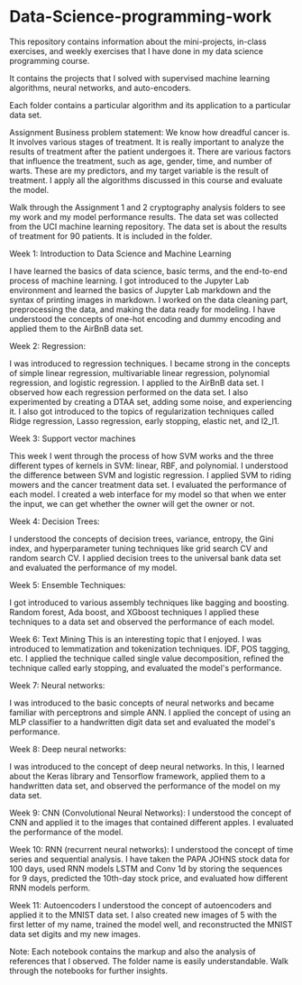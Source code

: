 # Data-Science-programming-work

This repository contains information about the mini-projects, in-class exercises, and weekly exercises that I have done in my data science programming course.

It contains the projects that I solved with supervised machine learning algorithms, neural networks, and auto-encoders.

Each folder contains a particular algorithm and its application to a particular data set.

Assignment Business problem statement: We know how dreadful cancer is. It involves various stages of treatment. It is really important to analyze the results of treatment after the patient undergoes it. There are various factors that influence the treatment, such as age, gender, time, and number of warts. These are my predictors, and my target variable is the result of treatment. I apply all the algorithms discussed in this course and evaluate the model.

Walk through the Assignment 1 and 2 cryptography analysis folders to see my work and my model performance results. The data set was collected from the UCI machine learning repository. The data set is about the results of treatment for 90 patients. It is included in the folder.

Week 1: Introduction to Data Science and Machine Learning

I have learned the basics of data science, basic terms, and the end-to-end process of machine learning. I got introduced to the Jupyter Lab environment and learned the basics of Jupyter Lab markdown and the syntax of printing images in markdown. I worked on the data cleaning part, preprocessing the data, and making the data ready for modeling. I have understood the concepts of one-hot encoding and dummy encoding and applied them to the AirBnB data set.

Week 2: Regression:

I was introduced to regression techniques. I became strong in the concepts of simple linear regression, multivariable linear regression, polynomial regression, and logistic regression. I applied to the AirBnB data set. I observed how each regression performed on the data set. I also experimented by creating a DTAA set, adding some noise, and experiencing it. I also got introduced to the topics of regularization techniques called Ridge regression, Lasso regression, early stopping, elastic net, and l2_l1.

Week 3: Support vector machines

This week I went through the process of how SVM works and the three different types of kernels in SVM: linear, RBF, and polynomial. I understood the difference between SVM and logistic regression. I applied SVM to riding mowers and the cancer treatment data set. I evaluated the performance of each model. I created a web interface for my model so that when we enter the input, we can get whether the owner will get the owner or not.

Week 4: Decision Trees:

I understood the concepts of decision trees, variance, entropy, the Gini index, and hyperparameter tuning techniques like grid search CV and random search CV. I applied decision trees to the universal bank data set and evaluated the performance of my model.

Week 5: Ensemble Techniques:

I got introduced to various assembly techniques like bagging and boosting. Random forest, Ada boost, and XGboost techniques I applied these techniques to a data set and observed the performance of each model.

Week 6: Text Mining This is an interesting topic that I enjoyed. I was introduced to lemmatization and tokenization techniques. IDF, POS tagging, etc. I applied the technique called single value decomposition, refined the technique called early stopping, and evaluated the model's performance.

Week 7: Neural networks:

I was introduced to the basic concepts of neural networks and became familiar with perceptrons and simple ANN. I applied the concept of using an MLP classifier to a handwritten digit data set and evaluated the model's performance.

Week 8: Deep neural networks:

I was introduced to the concept of deep neural networks. In this, I learned about the Keras library and Tensorflow framework, applied them to a handwritten data set, and observed the performance of the model on my data set.

Week 9: CNN (Convolutional Neural Networks): I understood the concept of CNN and applied it to the images that contained different apples. I evaluated the performance of the model.

Week 10: RNN (recurrent neural networks): I understood the concept of time series and sequential analysis. I have taken the PAPA JOHNS stock data for 100 days, used RNN models LSTM and Conv 1d by storing the sequences for 9 days, predicted the 10th-day stock price, and evaluated how different RNN models perform.

Week 11: Autoencoders I understood the concept of autoencoders and applied it to the MNIST data set. I also created new images of 5 with the first letter of my name, trained the model well, and reconstructed the MNIST data set digits and my new images.

Note: Each notebook contains the markup and also the analysis of references that I observed. The folder name is easily understandable. Walk through the notebooks for further insights.
